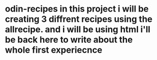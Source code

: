# odin-recipes in this project i will be creating 3 diffrent recipes using the allrecipe. and i will be using html i'll be back here to write about the whole first experiecnce

